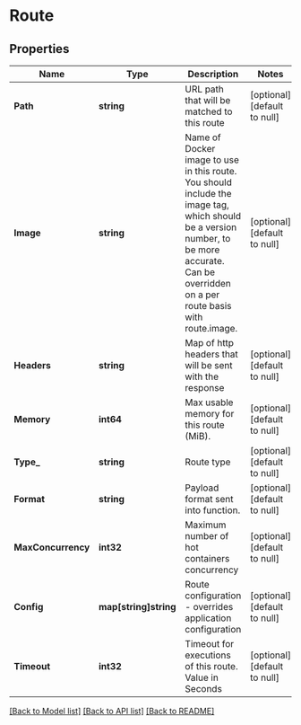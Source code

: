 # Route

## Properties
Name | Type | Description | Notes
------------ | ------------- | ------------- | -------------
**Path** | **string** | URL path that will be matched to this route | [optional] [default to null]
**Image** | **string** | Name of Docker image to use in this route. You should include the image tag, which should be a version number, to be more accurate. Can be overridden on a per route basis with route.image. | [optional] [default to null]
**Headers** | **string** | Map of http headers that will be sent with the response | [optional] [default to null]
**Memory** | **int64** | Max usable memory for this route (MiB). | [optional] [default to null]
**Type_** | **string** | Route type | [optional] [default to null]
**Format** | **string** | Payload format sent into function. | [optional] [default to null]
**MaxConcurrency** | **int32** | Maximum number of hot containers concurrency | [optional] [default to null]
**Config** | **map[string]string** | Route configuration - overrides application configuration | [optional] [default to null]
**Timeout** | **int32** | Timeout for executions of this route. Value in Seconds | [optional] [default to null]

[[Back to Model list]](../README.md#documentation-for-models) [[Back to API list]](../README.md#documentation-for-api-endpoints) [[Back to README]](../README.md)


